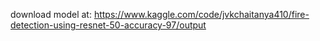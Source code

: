 download model at: https://www.kaggle.com/code/jvkchaitanya410/fire-detection-using-resnet-50-accuracy-97/output 
